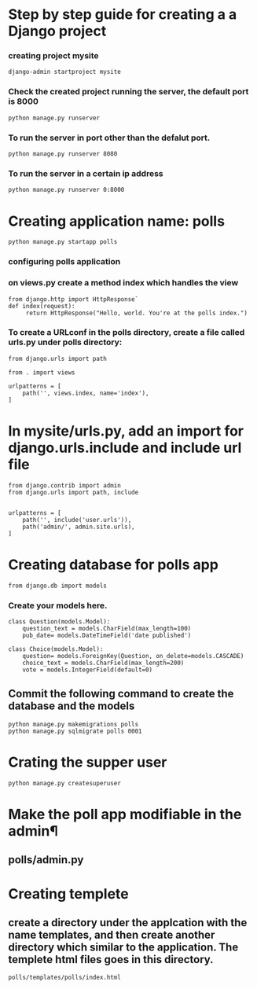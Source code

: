# Step by step guide for creating a a Django project ###
### creating project mysite
`django-admin startproject mysite`

### Check the created project running the server, the default port is 8000
`python manage.py runserver`

### To run the server in port other than the defalut port. 
`python manage.py runserver 8080`

### To run the server in a certain ip address 
 `python manage.py runserver 0:8000`

# Creating application name: polls 
`python manage.py startapp polls`

### configuring polls application
### on views.py create a method index which handles the view 

```
from django.http import HttpResponse`
def index(request):
     return HttpResponse("Hello, world. You're at the polls index.") 
``` 
    
### To create a URLconf in the polls directory, create a file called urls.py under polls directory: 

```
from django.urls import path

from . import views

urlpatterns = [
    path('', views.index, name='index'),
]
```
#  In mysite/urls.py, add an import for django.urls.include and include url file 

```
from django.contrib import admin
from django.urls import path, include


urlpatterns = [
    path('', include('user.urls')),
    path('admin/', admin.site.urls),
]
```


# Creating database for polls app 
`from django.db import models`

### Create your models here.
```
class Question(models.Model):
    question_text = models.CharField(max_length=100)
    pub_date= models.DateTimeField('date published')

class Choice(models.Model):
    question= models.ForeignKey(Question, on_delete=models.CASCADE)
    choice_text = models.CharField(max_length=200)
    vote = models.IntegerField(default=0)
 ```

## Commit the following command to create the database and the models 
```
python manage.py makemigrations polls
python manage.py sqlmigrate polls 0001
```

# Crating the supper user 
`python manage.py createsuperuser`

# Make the poll app modifiable in the admin¶
##  polls/admin.py 
# Creating templete 

## create a directory under the applcation with the name templates, and then create another directory which similar to the application. The templete html files goes in this directory. 
 
`polls/templates/polls/index.html`

